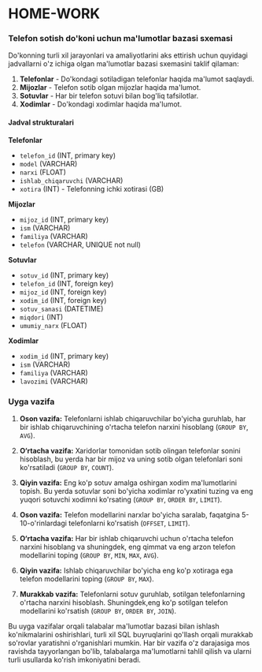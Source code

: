 # HOME-WORK

### Telefon sotish do'koni uchun ma'lumotlar bazasi sxemasi

Do'konning turli xil jarayonlari va amaliyotlarini aks ettirish uchun quyidagi jadvallarni o'z ichiga olgan ma'lumotlar bazasi sxemasini taklif qilaman:

1. **Telefonlar** - Do'kondagi sotiladigan telefonlar haqida ma'lumot saqlaydi.
2. **Mijozlar** - Telefon sotib olgan mijozlar haqida ma'lumot.
3. **Sotuvlar** - Har bir telefon sotuvi bilan bog'liq tafsilotlar.
4. **Xodimlar** - Do'kondagi xodimlar haqida ma'lumot.

#### Jadval strukturalari

**Telefonlar**

- `telefon_id` (INT, primary key)
- `model` (VARCHAR)
- `narxi` (FLOAT)
- `ishlab_chiqaruvchi` (VARCHAR)
- `xotira` (INT) - Telefonning ichki xotirasi (GB)

**Mijozlar**

- `mijoz_id` (INT, primary key)
- `ism` (VARCHAR)
- `familiya` (VARCHAR)
- `telefon` (VARCHAR, UNIQUE not null)

**Sotuvlar**

- `sotuv_id` (INT, primary key)
- `telefon_id` (INT, foreign key)
- `mijoz_id` (INT, foreign key)
- `xodim_id` (INT, foreign key)
- `sotuv_sanasi` (DATETIME)
- `miqdori` (INT)
- `umumiy_narx` (FLOAT)

**Xodimlar**

- `xodim_id` (INT, primary key)
- `ism` (VARCHAR)
- `familiya` (VARCHAR)
- `lavozimi` (VARCHAR)

### Uyga vazifa

1. **Oson vazifa:** Telefonlarni ishlab chiqaruvchilar bo'yicha guruhlab, har bir ishlab chiqaruvchining o'rtacha telefon narxini hisoblang (`GROUP BY`, `AVG`).

2. **O‘rtacha vazifa:** Xaridorlar tomonidan sotib olingan telefonlar sonini hisoblash, bu yerda har bir mijoz va uning sotib olgan telefonlari soni ko'rsatiladi (`GROUP BY`, `COUNT`).

3. **Qiyin vazifa:** Eng ko'p sotuv amalga oshirgan xodim ma'lumotlarini topish. Bu yerda sotuvlar soni bo'yicha xodimlar ro'yxatini tuzing va eng yuqori sotuvchi xodimni ko'rsating (`GROUP BY`, `ORDER BY`, `LIMIT`).

4. **Oson vazifa:** Telefon modellarini narxlar bo'yicha saralab, faqatgina 5-10-o'rinlardagi telefonlarni ko'rsatish (`OFFSET`, `LIMIT`).

5. **O‘rtacha vazifa:** Har bir ishlab chiqaruvchi uchun o'rtacha telefon narxini hisoblang va shuningdek, eng qimmat va eng arzon telefon modellarini toping (`GROUP BY`, `MIN`, `MAX`, `AVG`).

6. **Qiyin vazifa:** Ishlab chiqaruvchilar bo'yicha eng ko'p xotiraga ega telefon modellarini toping (`GROUP BY`, `MAX`).

7. **Murakkab vazifa:** Telefonlarni sotuv guruhlab, sotilgan telefonlarning o'rtacha narxini hisoblash. Shuningdek,eng ko'p sotilgan telefon modellarini ko'rsatish (`GROUP BY`, `ORDER BY`, `JOIN`).

Bu uyga vazifalar orqali talabalar ma'lumotlar bazasi bilan ishlash ko'nikmalarini oshirishlari, turli xil SQL buyruqlarini qo'llash orqali murakkab so'rovlar yaratishni o'rganishlari mumkin. Har bir vazifa o'z darajasiga mos ravishda tayyorlangan bo'lib, talabalarga ma'lumotlarni tahlil qilish va ularni turli usullarda ko'rish imkoniyatini beradi.
